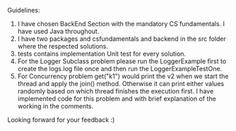 Guidelines:

1. I have chosen BackEnd Section with the mandatory CS fundamentals. I have used Java throughout.
2. I have two packages and csfundamentals and backend in the src folder where the respected solutions.
3. tests contains implementation Unit test for every solution.
4. For the Logger Subclass problem please run the LoggerExample first to create the logs.log file once and then run the LoggerExampleTestOne.
5. For Concurrency problem get("k1") would print the v2 when we start the thread and apply the join() method. Otherwise it can print either values randomly based on which thread finishes the execution first. I have implemented code for this problem and with brief explanation of the working in the comments.

Looking forward for your feedback :)

  
